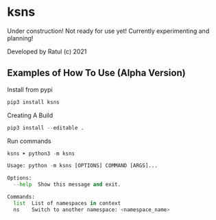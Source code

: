 # ksns
Under construction! Not ready for use yet! Currently experimenting and planning!

Developed by Ratul (c) 2021

## Examples of How To Use (Alpha Version)

Install from pypi

```python
pip3 install ksns
```

Creating A Build

```python
pip3 install --editable .
```

Run commands

```python
ksns ➤ python3 -m ksns

Usage: python -m ksns [OPTIONS] COMMAND [ARGS]...

Options:
  --help  Show this message and exit.

Commands:
  list  List of namespaces in context
  ns    Switch to another namespace: <namespace_name>
```
